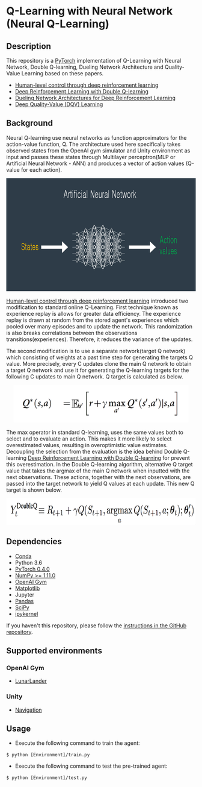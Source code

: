 # Q-Learning with Neural Network (Neural Q-Learning)


## Description
This repository is a [PyTorch](https://www.pytorch.org/) implementation of Q-Learning with Neural Network, Double Q-learning, Dueling Network Architecture and Quality-Value Learning based on these papers.

- [Human-level control through deep reinforcement learning](http://www.nature.com/nature/journal/v518/n7540/full/nature14236.html)
- [Deep Reinforcement Learning with Double Q-learning](https://arxiv.org/abs/1509.06461)
- [Dueling Network Architectures for Deep Reinforcement Learning](https://arxiv.org/abs/1511.06581)
- [Deep Quality-Value (DQV) Learning](https://arxiv.org/abs/1810.00368)

## Background
Neural Q-learning use neural networks as function approximators for the action-value function, Q. The architecture used here specifically takes observed states from the OpenAI gym simulator and Unity environment as input and passes these states through Multilayer perceptron(MLP or Artificial Neural Network - ANN) and produces a vector of action values (Q-value for each action).

<p align="center">
    <img src="Content/q_network.png" height="300px">
</p>

[Human-level control through deep reinforcement learning](http://www.nature.com/nature/journal/v518/n7540/full/nature14236.html) introduced two modification to standard online Q-Learning.
First technique known as experience replay is allows for greater data efficiency. The experience replay is drawn at random from the stored agent's experiences which pooled over many episodes and to update the network. This randomization is also breaks correlations between the observations transitions(experiences). Therefore, it reduces the variance of the updates.

The second modification is to use a separate network(target Q network) which consisting of weights at a past time step for generating the targets Q value. More precisely, every C updates clone the main Q network to obtain a target Q network and use it for generating the Q-learning targets for the following C updates to main Q network. Q target is calculated as below.

<p align="center">
    <img src="Content/q_target.png" height="100px">
</p>

The max operator in standard Q-learning, uses the same values both to select and to evaluate an action. This makes it more likely to select overestimated values, resulting in overoptimistic value estimates. Decoupling the selection from the evaluation is the idea behind Double Q-learning [Deep Reinforcement Learning with Double Q-learning](https://arxiv.org/abs/1509.06461) for prevent this overestimation. In the Double Q-learning algorithm, alternative Q target value that takes the argmax of the main Q network when inputted with the next observations. These actions, together with the next observations, are passed into the target network to yield Q values at each update. This new Q target is shown below.

<p align="center">
    <img src="Content/double_q_learning.png" height="70px">
</p>

## Dependencies
- [Conda](https://conda.io/docs/user-guide/install/index.html)
- Python 3.6
- [PyTorch 0.4.0](http://pytorch.org/)
- [NumPy >= 1.11.0](http://www.numpy.org/)
- [OpenAI Gym](https://github.com/openai/gym)
- [Matplotlib](https://matplotlib.org/)
- Jupyter
- [Pandas](https://pandas.pydata.org/)
- [SciPy](https://www.scipy.org/)
- [ipykernel](https://github.com/ipython/ipykernel)

If you haven't this repository, please follow the [instructions in the GitHub repository](https://github.com/dganbold/deep_reinforcement_learning).

## Supported environments

### OpenAI Gym
- [LunarLander](https://github.com/openai/gym#box2d)

### Unity
- [Navigation](https://github.com/openai/gym#box2d)

## Usage

- Execute the following command to train the agent:

```
$ python [Environment]/train.py
```

- Execute the following command to test the pre-trained agent:

```
$ python [Environment]/test.py
```
